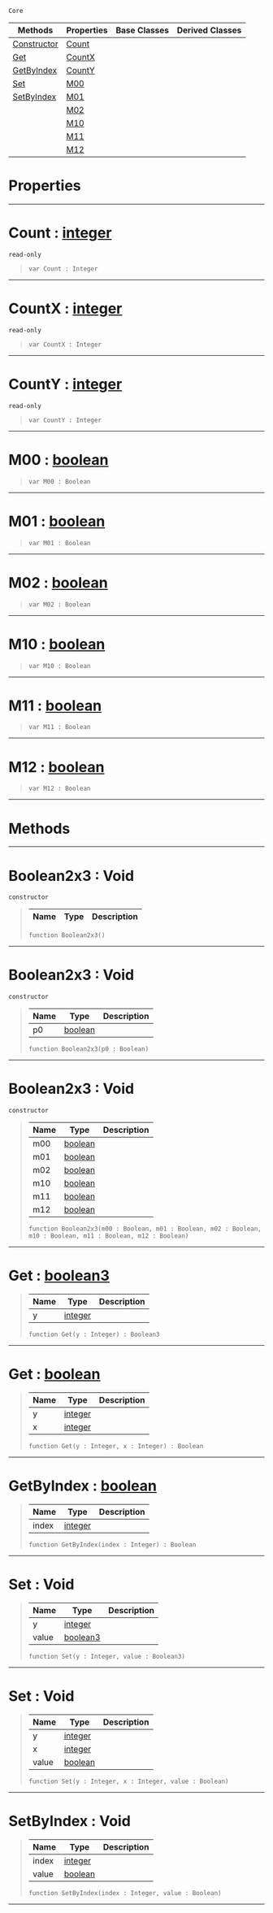  `Core`

|Methods|Properties|Base Classes|Derived Classes|
|---|---|---|---|
|[ Constructor](https://github.com/ZilchEngine/ZilchDocs/blob/master/code_reference/nada_base_types/boolean2x3.markdown#boolean2x3-void)|[ Count](https://github.com/ZilchEngine/ZilchDocs/blob/master/code_reference/nada_base_types/boolean2x3.markdown#count-zilch-engine-docume)| | |
|[ Get](https://github.com/ZilchEngine/ZilchDocs/blob/master/code_reference/nada_base_types/boolean2x3.markdown#get-zilch-engine-document)|[ CountX](https://github.com/ZilchEngine/ZilchDocs/blob/master/code_reference/nada_base_types/boolean2x3.markdown#countx-zilch-engine-docum)| | |
|[ GetByIndex](https://github.com/ZilchEngine/ZilchDocs/blob/master/code_reference/nada_base_types/boolean2x3.markdown#getbyindex-zilch-engine-d)|[ CountY](https://github.com/ZilchEngine/ZilchDocs/blob/master/code_reference/nada_base_types/boolean2x3.markdown#county-zilch-engine-docum)| | |
|[ Set](https://github.com/ZilchEngine/ZilchDocs/blob/master/code_reference/nada_base_types/boolean2x3.markdown#set-void)|[ M00](https://github.com/ZilchEngine/ZilchDocs/blob/master/code_reference/nada_base_types/boolean2x3.markdown#m00-zilch-engine-document)| | |
|[ SetByIndex](https://github.com/ZilchEngine/ZilchDocs/blob/master/code_reference/nada_base_types/boolean2x3.markdown#setbyindex-void)|[ M01](https://github.com/ZilchEngine/ZilchDocs/blob/master/code_reference/nada_base_types/boolean2x3.markdown#m01-zilch-engine-document)| | |
| |[ M02](https://github.com/ZilchEngine/ZilchDocs/blob/master/code_reference/nada_base_types/boolean2x3.markdown#m02-zilch-engine-document)| | |
| |[ M10](https://github.com/ZilchEngine/ZilchDocs/blob/master/code_reference/nada_base_types/boolean2x3.markdown#m10-zilch-engine-document)| | |
| |[ M11](https://github.com/ZilchEngine/ZilchDocs/blob/master/code_reference/nada_base_types/boolean2x3.markdown#m11-zilch-engine-document)| | |
| |[ M12](https://github.com/ZilchEngine/ZilchDocs/blob/master/code_reference/nada_base_types/boolean2x3.markdown#m12-zilch-engine-document)| | |


 #  Properties


---  
 #  Count : [integer](https://github.com/ZilchEngine/ZilchDocs/blob/master/code_reference/nada_base_types/integer.markdown)

 `read-only`

> 
> ``` lang=cpp, name=Nada
> var Count : Integer


---  
 #  CountX : [integer](https://github.com/ZilchEngine/ZilchDocs/blob/master/code_reference/nada_base_types/integer.markdown)

 `read-only`

> 
> ``` lang=cpp, name=Nada
> var CountX : Integer


---  
 #  CountY : [integer](https://github.com/ZilchEngine/ZilchDocs/blob/master/code_reference/nada_base_types/integer.markdown)

 `read-only`

> 
> ``` lang=cpp, name=Nada
> var CountY : Integer


---  
 #  M00 : [boolean](https://github.com/ZilchEngine/ZilchDocs/blob/master/code_reference/nada_base_types/boolean.markdown)

> 
> ``` lang=cpp, name=Nada
> var M00 : Boolean


---  
 #  M01 : [boolean](https://github.com/ZilchEngine/ZilchDocs/blob/master/code_reference/nada_base_types/boolean.markdown)

> 
> ``` lang=cpp, name=Nada
> var M01 : Boolean


---  
 #  M02 : [boolean](https://github.com/ZilchEngine/ZilchDocs/blob/master/code_reference/nada_base_types/boolean.markdown)

> 
> ``` lang=cpp, name=Nada
> var M02 : Boolean


---  
 #  M10 : [boolean](https://github.com/ZilchEngine/ZilchDocs/blob/master/code_reference/nada_base_types/boolean.markdown)

> 
> ``` lang=cpp, name=Nada
> var M10 : Boolean


---  
 #  M11 : [boolean](https://github.com/ZilchEngine/ZilchDocs/blob/master/code_reference/nada_base_types/boolean.markdown)

> 
> ``` lang=cpp, name=Nada
> var M11 : Boolean


---  
 #  M12 : [boolean](https://github.com/ZilchEngine/ZilchDocs/blob/master/code_reference/nada_base_types/boolean.markdown)

> 
> ``` lang=cpp, name=Nada
> var M12 : Boolean


---  
 #  Methods


---  
 #  Boolean2x3 : Void

 `constructor`

> 
> |Name|Type|Description|
> |---|---|---|
> ``` lang=cpp, name=Nada
> function Boolean2x3()
> ``` 


---  
 #  Boolean2x3 : Void

 `constructor`

> 
> |Name|Type|Description|
> |---|---|---|
> |p0|[boolean](https://github.com/ZilchEngine/ZilchDocs/blob/master/code_reference/nada_base_types/boolean.markdown)| |
> ``` lang=cpp, name=Nada
> function Boolean2x3(p0 : Boolean)
> ``` 


---  
 #  Boolean2x3 : Void

 `constructor`

> 
> |Name|Type|Description|
> |---|---|---|
> |m00|[boolean](https://github.com/ZilchEngine/ZilchDocs/blob/master/code_reference/nada_base_types/boolean.markdown)| |
> |m01|[boolean](https://github.com/ZilchEngine/ZilchDocs/blob/master/code_reference/nada_base_types/boolean.markdown)| |
> |m02|[boolean](https://github.com/ZilchEngine/ZilchDocs/blob/master/code_reference/nada_base_types/boolean.markdown)| |
> |m10|[boolean](https://github.com/ZilchEngine/ZilchDocs/blob/master/code_reference/nada_base_types/boolean.markdown)| |
> |m11|[boolean](https://github.com/ZilchEngine/ZilchDocs/blob/master/code_reference/nada_base_types/boolean.markdown)| |
> |m12|[boolean](https://github.com/ZilchEngine/ZilchDocs/blob/master/code_reference/nada_base_types/boolean.markdown)| |
> ``` lang=cpp, name=Nada
> function Boolean2x3(m00 : Boolean, m01 : Boolean, m02 : Boolean, m10 : Boolean, m11 : Boolean, m12 : Boolean)
> ``` 


---  
 #  Get : [boolean3](https://github.com/ZilchEngine/ZilchDocs/blob/master/code_reference/nada_base_types/boolean3.markdown)

> 
> |Name|Type|Description|
> |---|---|---|
> |y|[integer](https://github.com/ZilchEngine/ZilchDocs/blob/master/code_reference/nada_base_types/integer.markdown)| |
> ``` lang=cpp, name=Nada
> function Get(y : Integer) : Boolean3
> ``` 


---  
 #  Get : [boolean](https://github.com/ZilchEngine/ZilchDocs/blob/master/code_reference/nada_base_types/boolean.markdown)

> 
> |Name|Type|Description|
> |---|---|---|
> |y|[integer](https://github.com/ZilchEngine/ZilchDocs/blob/master/code_reference/nada_base_types/integer.markdown)| |
> |x|[integer](https://github.com/ZilchEngine/ZilchDocs/blob/master/code_reference/nada_base_types/integer.markdown)| |
> ``` lang=cpp, name=Nada
> function Get(y : Integer, x : Integer) : Boolean
> ``` 


---  
 #  GetByIndex : [boolean](https://github.com/ZilchEngine/ZilchDocs/blob/master/code_reference/nada_base_types/boolean.markdown)

> 
> |Name|Type|Description|
> |---|---|---|
> |index|[integer](https://github.com/ZilchEngine/ZilchDocs/blob/master/code_reference/nada_base_types/integer.markdown)| |
> ``` lang=cpp, name=Nada
> function GetByIndex(index : Integer) : Boolean
> ``` 


---  
 #  Set : Void

> 
> |Name|Type|Description|
> |---|---|---|
> |y|[integer](https://github.com/ZilchEngine/ZilchDocs/blob/master/code_reference/nada_base_types/integer.markdown)| |
> |value|[boolean3](https://github.com/ZilchEngine/ZilchDocs/blob/master/code_reference/nada_base_types/boolean3.markdown)| |
> ``` lang=cpp, name=Nada
> function Set(y : Integer, value : Boolean3)
> ``` 


---  
 #  Set : Void

> 
> |Name|Type|Description|
> |---|---|---|
> |y|[integer](https://github.com/ZilchEngine/ZilchDocs/blob/master/code_reference/nada_base_types/integer.markdown)| |
> |x|[integer](https://github.com/ZilchEngine/ZilchDocs/blob/master/code_reference/nada_base_types/integer.markdown)| |
> |value|[boolean](https://github.com/ZilchEngine/ZilchDocs/blob/master/code_reference/nada_base_types/boolean.markdown)| |
> ``` lang=cpp, name=Nada
> function Set(y : Integer, x : Integer, value : Boolean)
> ``` 


---  
 #  SetByIndex : Void

> 
> |Name|Type|Description|
> |---|---|---|
> |index|[integer](https://github.com/ZilchEngine/ZilchDocs/blob/master/code_reference/nada_base_types/integer.markdown)| |
> |value|[boolean](https://github.com/ZilchEngine/ZilchDocs/blob/master/code_reference/nada_base_types/boolean.markdown)| |
> ``` lang=cpp, name=Nada
> function SetByIndex(index : Integer, value : Boolean)
> ``` 


---  
 

 